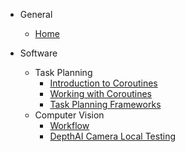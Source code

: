 - General
    - [Home](/)

- Software
    - Task Planning
        - [Introduction to Coroutines](task_planning/intro_to_coroutines.md)
        - [Working with Coroutines](task_planning/working_with_coroutines.md)
        - [Task Planning Frameworks](task_planning/task_planning_frameworks.md)
    - Computer Vision
        - [Workflow](computer_vision/workflow.md)
        - [DepthAI Camera Local Testing](computer_vision/depthai_camera_local_testing.md)
